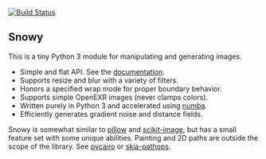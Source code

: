[![Build Status](https://travis-ci.org/prideout/snowy.svg?branch=master)](https://travis-ci.org/prideout/snowy)

## Snowy

This is a tiny Python 3 module for manipulating and generating images.
- Simple and flat API. See the [documentation](https://prideout.net/snowy/).
- Supports resize and blur with a variety of filters.
- Honors a specified wrap mode for proper boundary behavior.
- Supports simple OpenEXR images (never clamps colors).
- Written purely in Python 3 and accelerated using [numba](https://numba.pydata.org/).
- Efficiently generates gradient noise and distance fields.

Snowy is somewhat similar to [pillow](https://python-pillow.org/) and
[scikit-image](https://scikit-image.org/), but has a small feature set with some unique abilities.
Painting and 2D paths are outside the scope of the library. See
  [pycairo](https://pycairo.readthedocs.io/en/latest/) or
  [skia-pathops](https://github.com/fonttools/skia-pathops).

<!--

add new section to the doc "Coordinate fields" : mentions CPCF and Warping
    add generate_coords function (should take a dtype)

add "apply_gradient" to color.py

compute_skylight should take wrapx and wrapy

Dithering

Replace "imageio" with "snowyio" which has minimal C code (tinyexr and stb_image)
    Try to support URL's in load
    Look at CairoSVG for inspiration, it takes url, fileobj, etc

CPCF's

Make a video with iterm2 and ipython (or bpython or ptpython)

express the popular "notestrink.py" in terms of snowy operations

prefiltering as seen in docs/hoppe

arbitrary rotation
    RShear: "A Fast Algorithm for General Raster Rotation" by Alan Paeth in Graphics Gems
    http://www.leptonica.com/rotation.html

variable radius blur (radius multiplier is a fn not a constant)
test with a distance field + gradient

tile-based functions (see libvips)

reduce_colors

io can have create_movie
    heat wave example
    brownian loop zoom example

io can have generate_gallery for making HTML, and optional forced width/height/filter

pixel art scaling algorithm(s)

add fractal.py
    mandelbrot example from numba
    also this: https://en.wikipedia.org/wiki/Buddhabrot

generate voronoi or triangulations, like the little test images here:
    http://agea.github.io/tutorial.md/

++++++++++++++++++++++++++++++++++++++++++++++++++++++++++++++++++++++++++++++++++++++++++++++++++++

Making a release:

  1. Update the version # in generate.py and setup.py, then run generate.py
  2. python3 setup.py sdist bdist_wheel
  3. twine upload dist/*
  4. git push

  consider using travis for this:
      https://docs.travis-ci.com/user/deployment/pypi/

Testing a release:

  open https://pypi.org/project/snowy/
  cd ~ ; python3 -m venv snowy_test
  source snowy_test/bin/activate
  pip install snowy
  python3
      import snowy; import numpy as np
      n = snowy.generate_noise(100, 100, frequency=4, seed=42, wrapx=True)
      snowy.show(n)
      deactivate
  see also:
      https://docs.python-guide.org/dev/virtualenvs/

-->
